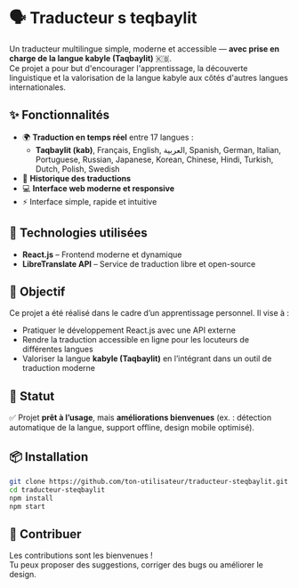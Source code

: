 # 🗣️ Traducteur s teqbaylit

Un traducteur multilingue simple, moderne et accessible — **avec prise en charge de la langue kabyle (Taqbaylit)** 🇰🇧.  
Ce projet a pour but d'encourager l'apprentissage, la découverte linguistique et la valorisation de la langue kabyle aux côtés d'autres langues internationales.

## ✨ Fonctionnalités

- 🌍 **Traduction en temps réel** entre 17 langues :
  - **Taqbaylit (kab)**, Français, English, العربية, Spanish, German, Italian, Portuguese, Russian, Japanese, Korean, Chinese, Hindi, Turkish, Dutch, Polish, Swedish
- 🧠 **Historique des traductions**
- 💻 **Interface web moderne et responsive**
- ⚡ Interface simple, rapide et intuitive

## 🔧 Technologies utilisées

- **React.js** – Frontend moderne et dynamique
- **LibreTranslate API** – Service de traduction libre et open-source

## 🎯 Objectif

Ce projet a été réalisé dans le cadre d’un apprentissage personnel. Il vise à :

- Pratiquer le développement React.js avec une API externe
- Rendre la traduction accessible en ligne pour les locuteurs de différentes langues
- Valoriser la langue **kabyle (Taqbaylit)** en l’intégrant dans un outil de traduction moderne

## 🚀 Statut

✅ Projet **prêt à l’usage**, mais **améliorations bienvenues** (ex. : détection automatique de la langue, support offline, design mobile optimisé).

## 📦 Installation

```bash
git clone https://github.com/ton-utilisateur/traducteur-steqbaylit.git
cd traducteur-steqbaylit
npm install
npm start
```

## 🤝 Contribuer

Les contributions sont les bienvenues !  
Tu peux proposer des suggestions, corriger des bugs ou améliorer le design.